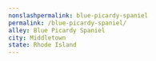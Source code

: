 ```yaml
---
﻿nonslashpermalink: blue-picardy-spaniel
permalink: /blue-picardy-spaniel/
alley: Blue Picardy Spaniel
city: Middletown
state: Rhode Island
---
```

